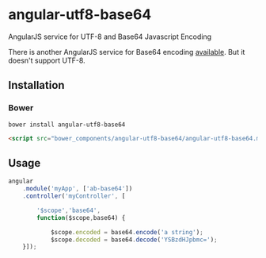 # angular-utf8-base64

AngularJS service for UTF-8 and Base64 Javascript Encoding

There is another AngularJS service for Base64 encoding [available](https://github.com/ninjatronic/angular-base64).
But it doesn't support UTF-8.

## Installation

### Bower

```
bower install angular-utf8-base64
```

```html
<script src="bower_components/angular-utf8-base64/angular-utf8-base64.min.js"></script>
```

## Usage

```javascript
angular
    .module('myApp', ['ab-base64'])
    .controller('myController', [

        '$scope','base64',
        function($scope,base64) {

            $scope.encoded = base64.encode('a string');
            $scope.decoded = base64.decode('YSBzdHJpbmc=');
    }]);
```
